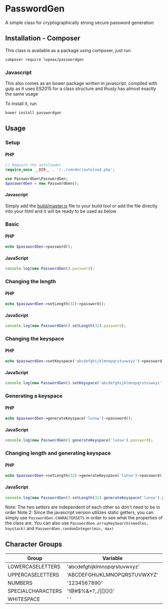 # PasswordGen

A simple class for cryptographically strong secure password generation

## Installation - Composer
This class is available as a package using composer, just run
```bash
composer require lopeax/passwordgen
```

### Javascript
This also comes as an bower package written in javascript, compiled with gulp as it uses ES2015 for a class structure and thusly has almost exactly the same usage

To install it, run
```bash
bower install passwordgen
```
## Usage
### Setup
#### PHP
```php
// Require the autoloader
require_once __DIR__ . '/../vendor/autoload.php';

use PasswordGen\PasswordGen;
$passwordGen = new PasswordGen();
```
#### Javascript
Simply add the [build/master.js](build/master.js) file to your build tool or add the file directly into your html and it will be ready to be used as below

### Basic
#### PHP
```php
echo $passwordGen->password();
```
#### JavaScript
```javascript
console.log(new PasswordGen().password);
```

### Changing the length
#### PHP
```php
echo $passwordGen->setLength(32)->password();
```
#### JavaScript
```javascript
console.log(new PasswordGen().setLength(32).password);
```

### Changing the keyspace
#### PHP
```php
echo $passwordGen->setKeyspace('abcdefghijklmnopqrstuvwxyz')->password();
```
#### JavaScript
```javascript
console.log(new PasswordGen().setKeyspace('abcdefghijklmnopqrstuvwxyz').password);
```

### Generating a keyspace
#### PHP
```php
echo $passwordGen->generateKeyspace('lunsw')->password();
```
#### JavaScript
```javascript
console.log(new PasswordGen().generateKeyspace('lunsw').password);
```

### Changing length and generating keyspace
#### PHP
```php
echo $passwordGen->setLength(32)->generateKeyspace('lunsw')->password();
```
#### JavaScript
```javascript
console.log(new PasswordGen().setLength(32).generateKeyspace('lunsw').password);
```
Note: The two setters are independent of each other so don't need to be in order
Note 2: Since the javascript version utilizes static getters, you can simply use `PasswordGen.CHARACTERSETS` in order to see what the properties of the class are.
You can also use `PasswordGen.arrayKeySearch(needles, haystack)` and `PasswordGen.randomInteger(min, max)`

## Character Groups
| Group               | Variable                     | Letter |
|---------------------|------------------------------|--------|
| LOWERCASELETTERS    | 'abcdefghijklmnopqrstuvwxyz' | l      |
| UPPERCASELETTERS    | 'ABCDEFGHIJKLMNOPQRSTUVWXYZ' | u      |
| NUMBERS             | '1234567890'                 | n      |
| SPECIALCHARACTERS   | '!@#$%&*?,./\|[]{}()'        | s      |
| WHITESPACE          | ' '                          | w      |
